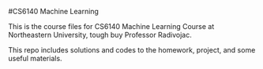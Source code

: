 #CS6140 Machine Learning

This is the course files for CS6140 Machine Learning Course at Northeastern University, tough buy Professor Radivojac.

This repo includes solutions and codes to the homework, project, and some useful materials.